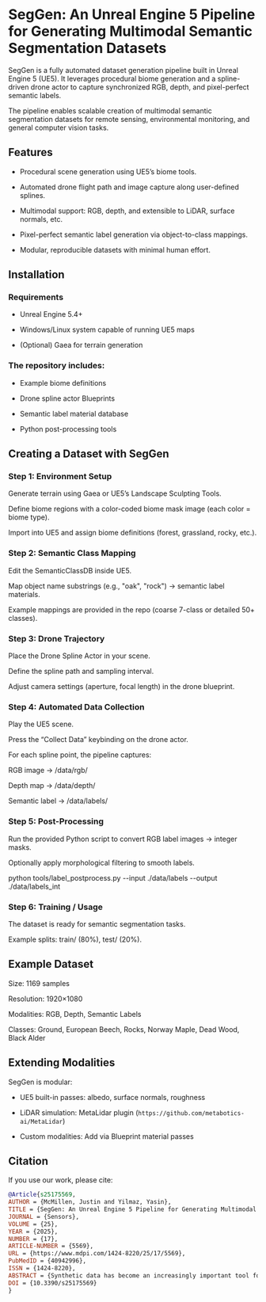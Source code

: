 # SegGen: An Unreal Engine 5 Pipeline for Generating Multimodal Semantic Segmentation Datasets

SegGen is a fully automated dataset generation pipeline built in Unreal Engine 5 (UE5). It leverages procedural biome generation and a spline-driven drone actor to capture synchronized RGB, depth, and pixel-perfect semantic labels.

The pipeline enables scalable creation of multimodal semantic segmentation datasets for remote sensing, environmental monitoring, and general computer vision tasks.

## Features

- Procedural scene generation using UE5’s biome tools.

- Automated drone flight path and image capture along user-defined splines.

- Multimodal support: RGB, depth, and extensible to LiDAR, surface normals, etc.

- Pixel-perfect semantic label generation via object-to-class mappings.

- Modular, reproducible datasets with minimal human effort.

## Installation
### Requirements

- Unreal Engine 5.4+

- Windows/Linux system capable of running UE5 maps

- (Optional) Gaea for terrain generation


### The repository includes:

- Example biome definitions

- Drone spline actor Blueprints

- Semantic label material database

- Python post-processing tools

## Creating a Dataset with SegGen
### Step 1: Environment Setup

Generate terrain using Gaea or UE5’s Landscape Sculpting Tools.

Define biome regions with a color-coded biome mask image (each color = biome type).

Import into UE5 and assign biome definitions (forest, grassland, rocky, etc.).

### Step 2: Semantic Class Mapping

Edit the SemanticClassDB inside UE5.

Map object name substrings (e.g., "oak", "rock") → semantic label materials.

Example mappings are provided in the repo (coarse 7-class or detailed 50+ classes).

### Step 3: Drone Trajectory

Place the Drone Spline Actor in your scene.

Define the spline path and sampling interval.

Adjust camera settings (aperture, focal length) in the drone blueprint.

### Step 4: Automated Data Collection

Play the UE5 scene.

Press the “Collect Data” keybinding on the drone actor.

For each spline point, the pipeline captures:

RGB image → /data/rgb/

Depth map → /data/depth/

Semantic label → /data/labels/

### Step 5: Post-Processing

Run the provided Python script to convert RGB label images → integer masks.

Optionally apply morphological filtering to smooth labels.

python tools/label_postprocess.py --input ./data/labels --output ./data/labels_int

### Step 6: Training / Usage

The dataset is ready for semantic segmentation tasks.

Example splits: train/ (80%), test/ (20%).

## Example Dataset

Size: 1169 samples

Resolution: 1920×1080

Modalities: RGB, Depth, Semantic Labels

Classes: Ground, European Beech, Rocks, Norway Maple, Dead Wood, Black Alder

## Extending Modalities

SegGen is modular:

- UE5 built-in passes: albedo, surface normals, roughness

- LiDAR simulation: MetaLidar plugin (`https://github.com/metabotics-ai/MetaLidar`)

- Custom modalities: Add via Blueprint material passes





## Citation
If you use our work, please cite:

```bibtex
@Article{s25175569,
AUTHOR = {McMillen, Justin and Yilmaz, Yasin},
TITLE = {SegGen: An Unreal Engine 5 Pipeline for Generating Multimodal Semantic Segmentation Datasets},
JOURNAL = {Sensors},
VOLUME = {25},
YEAR = {2025},
NUMBER = {17},
ARTICLE-NUMBER = {5569},
URL = {https://www.mdpi.com/1424-8220/25/17/5569},
PubMedID = {40942996},
ISSN = {1424-8220},
ABSTRACT = {Synthetic data has become an increasingly important tool for semantic segmentation, where collecting large-scale annotated datasets is often costly and impractical. Prior work has leveraged computer graphics and game engines to generate training data, but many pipelines remain limited to single modalities and constrained environments or require substantial manual setup. To address these limitations, we present a fully automated pipeline built within Unreal Engine 5 (UE5) that procedurally generates diverse, labeled environments and collects multimodal visual data for semantic segmentation tasks. Our system integrates UE5’s biome-based procedural generation framework with a spline-following drone actor capable of capturing both RGB and depth imagery, alongside pixel-perfect semantic segmentation labels. As a proof of concept, we generated a dataset consisting of 1169 samples across two visual modalities and seven semantic classes. The pipeline supports scalable expansion and rapid environment variation, enabling high-throughput synthetic data generation with minimal human intervention. To validate our approach, we trained benchmark computer vision segmentation models on the synthetic dataset and demonstrated their ability to learn meaningful semantic representations. This work highlights the potential of game-engine-based data generation to accelerate research in multimodal perception and provide reproducible, scalable benchmarks for future segmentation models.},
DOI = {10.3390/s25175569}
}
```
